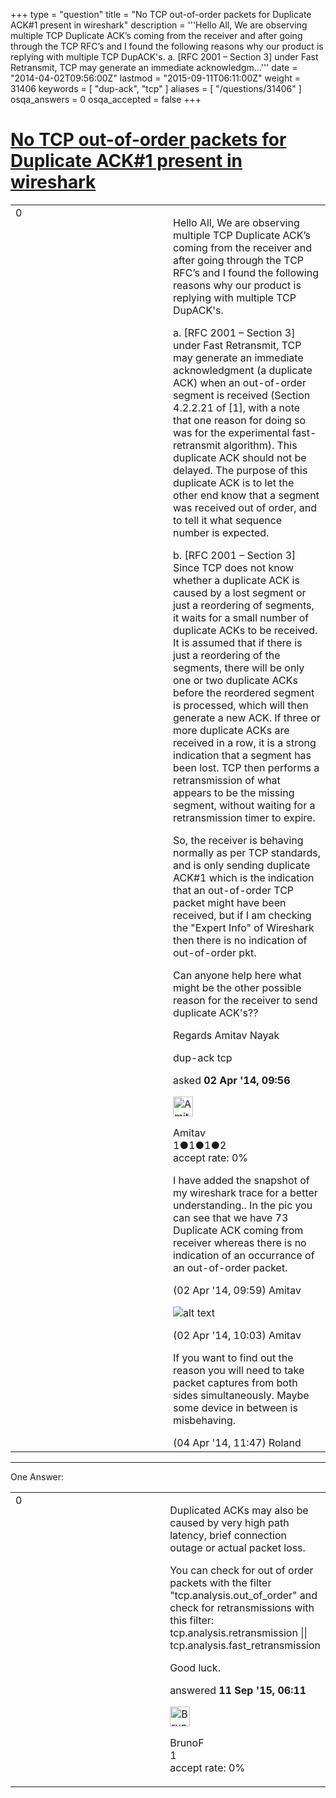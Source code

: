 +++
type = "question"
title = "No TCP out-of-order packets for Duplicate ACK#1 present in wireshark"
description = '''Hello All, We are observing multiple TCP Duplicate ACK’s coming from the receiver and after going through the TCP RFC’s and I found the following reasons why our product is replying with multiple TCP DupACK&#x27;s. a. [RFC 2001 – Section 3] under Fast Retransmit, TCP may generate an immediate acknowledgm...'''
date = "2014-04-02T09:56:00Z"
lastmod = "2015-09-11T06:11:00Z"
weight = 31406
keywords = [ "dup-ack", "tcp" ]
aliases = [ "/questions/31406" ]
osqa_answers = 0
osqa_accepted = false
+++

<div class="headNormal">

# [No TCP out-of-order packets for Duplicate ACK\#1 present in wireshark](/questions/31406/no-tcp-out-of-order-packets-for-duplicate-ack1-present-in-wireshark)

</div>

<div id="main-body">

<div id="askform">

<table id="question-table" style="width:100%;"><colgroup><col style="width: 50%" /><col style="width: 50%" /></colgroup><tbody><tr class="odd"><td style="width: 30px; vertical-align: top"><div class="vote-buttons"><div id="post-31406-score" class="post-score" title="current number of votes">0</div><div id="favorite-count" class="favorite-count"></div></div></td><td><div id="item-right"><div class="question-body"><p>Hello All, We are observing multiple TCP Duplicate ACK’s coming from the receiver and after going through the TCP RFC’s and I found the following reasons why our product is replying with multiple TCP DupACK's.</p><p>a. [RFC 2001 – Section 3] under Fast Retransmit, TCP may generate an immediate acknowledgment (a duplicate ACK) when an out-of-order segment is received (Section 4.2.2.21 of [1], with a note that one reason for doing so was for the experimental fast-retransmit algorithm). This duplicate ACK should not be delayed. The purpose of this duplicate ACK is to let the other end know that a segment was received out of order, and to tell it what sequence number is expected.</p><p>b. [RFC 2001 – Section 3] Since TCP does not know whether a duplicate ACK is caused by a lost segment or just a reordering of segments, it waits for a small number of duplicate ACKs to be received. It is assumed that if there is just a reordering of the segments, there will be only one or two duplicate ACKs before the reordered segment is processed, which will then generate a new ACK. If three or more duplicate ACKs are received in a row, it is a strong indication that a segment has been lost. TCP then performs a retransmission of what appears to be the missing segment, without waiting for a retransmission timer to expire.</p><p>So, the receiver is behaving normally as per TCP standards, and is only sending duplicate ACK#1 which is the indication that an out-of-order TCP packet might have been received, but if I am checking the "Expert Info" of Wireshark then there is no indication of out-of-order pkt.</p><p>Can anyone help here what might be the other possible reason for the receiver to send duplicate ACK's??</p><p>Regards Amitav Nayak</p></div><div id="question-tags" class="tags-container tags">dup-ack tcp</div><div id="question-controls" class="post-controls"></div><div class="post-update-info-container"><div class="post-update-info post-update-info-user"><p>asked <strong>02 Apr '14, 09:56</strong></p><img src="https://secure.gravatar.com/avatar/2cb0c7c53746c79a98efde786ac1a4d3?s=32&amp;d=identicon&amp;r=g" class="gravatar" width="32" height="32" alt="Amitav&#39;s gravatar image" /><p>Amitav<br />
<span class="score" title="1 reputation points">1</span><span title="1 badges"><span class="badge1">●</span><span class="badgecount">1</span></span><span title="1 badges"><span class="silver">●</span><span class="badgecount">1</span></span><span title="2 badges"><span class="bronze">●</span><span class="badgecount">2</span></span><br />
<span class="accept_rate" title="Rate of the user&#39;s accepted answers">accept rate:</span> <span title="Amitav has no accepted answers">0%</span></p></div></div><div id="comments-container-31406" class="comments-container"><span id="31409"></span><div id="comment-31409" class="comment"><div id="post-31409-score" class="comment-score"></div><div class="comment-text"><p>I have added the snapshot of my wireshark trace for a better understanding.. In the pic you can see that we have 73 Duplicate ACK coming from receiver whereas there is no indication of an occurrance of an out-of-order packet.</p></div><div id="comment-31409-info" class="comment-info"><span class="comment-age">(02 Apr '14, 09:59)</span> Amitav</div></div><span id="31410"></span><div id="comment-31410" class="comment"><div id="post-31410-score" class="comment-score"></div><div class="comment-text"><p><img src="https://osqa-ask.wireshark.org/upfiles/Duplicate_ACK_1.png" alt="alt text" /></p></div><div id="comment-31410-info" class="comment-info"><span class="comment-age">(02 Apr '14, 10:03)</span> Amitav</div></div><span id="31529"></span><div id="comment-31529" class="comment"><div id="post-31529-score" class="comment-score"></div><div class="comment-text"><p>If you want to find out the reason you will need to take packet captures from both sides simultaneously. Maybe some device in between is misbehaving.</p></div><div id="comment-31529-info" class="comment-info"><span class="comment-age">(04 Apr '14, 11:47)</span> Roland</div></div></div><div id="comment-tools-31406" class="comment-tools"></div><div class="clear"></div><div id="comment-31406-form-container" class="comment-form-container"></div><div class="clear"></div></div></td></tr></tbody></table>

------------------------------------------------------------------------

<div class="tabBar">

<span id="sort-top"></span>

<div class="headQuestions">

One Answer:

</div>

</div>

<span id="45785"></span>

<div id="answer-container-45785" class="answer">

<table style="width:100%;"><colgroup><col style="width: 50%" /><col style="width: 50%" /></colgroup><tbody><tr class="odd"><td style="width: 30px; vertical-align: top"><div class="vote-buttons"><div id="post-45785-score" class="post-score" title="current number of votes">0</div></div></td><td><div class="item-right"><div class="answer-body"><p>Duplicated ACKs may also be caused by very high path latency, brief connection outage or actual packet loss.</p><p>You can check for out of order packets with the filter "tcp.analysis.out_of_order" and check for retransmissions with this filter: tcp.analysis.retransmission || tcp.analysis.fast_retransmission</p><p>Good luck.</p></div><div class="answer-controls post-controls"></div><div class="post-update-info-container"><div class="post-update-info post-update-info-user"><p>answered <strong>11 Sep '15, 06:11</strong></p><img src="https://secure.gravatar.com/avatar/e4d7bea187b1535763804dd04006e4f6?s=32&amp;d=identicon&amp;r=g" class="gravatar" width="32" height="32" alt="BrunoF&#39;s gravatar image" /><p>BrunoF<br />
<span class="score" title="1 reputation points">1</span><br />
<span class="accept_rate" title="Rate of the user&#39;s accepted answers">accept rate:</span> <span title="BrunoF has no accepted answers">0%</span></p></img></div></div><div id="comments-container-45785" class="comments-container"></div><div id="comment-tools-45785" class="comment-tools"></div><div class="clear"></div><div id="comment-45785-form-container" class="comment-form-container"></div><div class="clear"></div></div></td></tr></tbody></table>

</div>

<div class="paginator-container-left">

</div>

</div>

</div>


